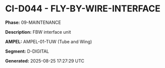 # CI-D044 - FLY-BY-WIRE-INTERFACE

**Phase:** 09-MAINTENANCE

**Description:** FBW interface unit

**AMPEL:** AMPEL-01-TUW (Tube and Wing)

**Segment:** D-DIGITAL

**Generated:** 2025-08-25 17:27:29 UTC
